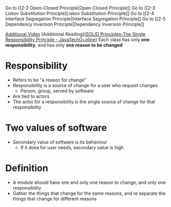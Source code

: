 Go to [[2-2 Open-Closed Principle|Open-Closed Principle]]
Go to [[2-3 Liskov Substitution Principle|Liskov Substitution Principle]]
Go to [[2-4 Interface Segregation Principle|Interface Segregation Principle]]
Go to [[2-5 Dependency Inversion Principle|Dependency Inversion Principle]]

[Additional Video](https://www.youtube.com/watch?v=_jDNAf3CzeY)
[Additional Reading]([SOLID Principles-The Single Responsibility Principle - JavaTechO~nline](https://javatechonline.com/solid-principles-the-single-responsibility-principle/))
Each class has only **one responsibility**, and has only **one reason to be changed**

# Responsibility
- Refers to be "a reason for change"
- Responsibility is a source of change for a user who request changes
	- Person, group, served by software
- Are tied to actors
- The actor for a responsibility is the single source of change for that responsibility

# Two values of software
- Secondary value of software is its behaviour
	- If it does for user needs, secondary value is high

# Definition
- A module should have one and only one reason to change; and only one responsibility
- Gather the things that change for the same reasons, and re separate the things that change for different reasons
